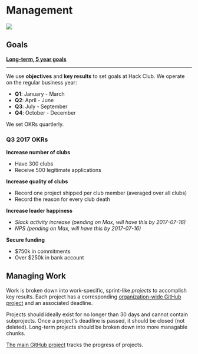 # Management

![](http://www.ircar-formation.com/medias/images/bandeau-gif-management-puzle.gif)

## Goals

[**Long-term, 5 year goals**](long_term.md)

---

We use **objectives** and **key results** to set goals at Hack Club. We operate on the regular business year:

- **Q1**: January - March
- **Q2**: April - June
- **Q3**: July - September
- **Q4**: October - December

We set OKRs quartlerly.

### Q3 2017 OKRs

**Increase number of clubs**

- Have 300 clubs
- Receive 500 legitimate applications

**Increase quality of clubs**

- Record one project shipped per club member (averaged over all clubs)
- Record the reason for every club death

**Increase leader happiness**

- _Slack activity increase (pending on Max, will have this by 2017-07-16)_
- _NPS (pending on Max, will have this by 2017-07-16)_

**Secure funding**

- $750k in commitments
- Over $250k in bank account

## Managing Work

Work is broken down into work-specific, sprint-like _projects_ to accomplish key results. Each project has a corresponding [organization-wide GitHub project](https://github.com/orgs/hackclub/projects) and an associated deadline.

Projects should ideally exist for no longer than 30 days and cannot contain subprojects. Once a project's deadline is passed, it should be closed (not deleted). Long-term projects should be broken down into more managable chunks.

[The main GitHub project](https://github.com/orgs/hackclub/projects/2) tracks the progress of projects.

